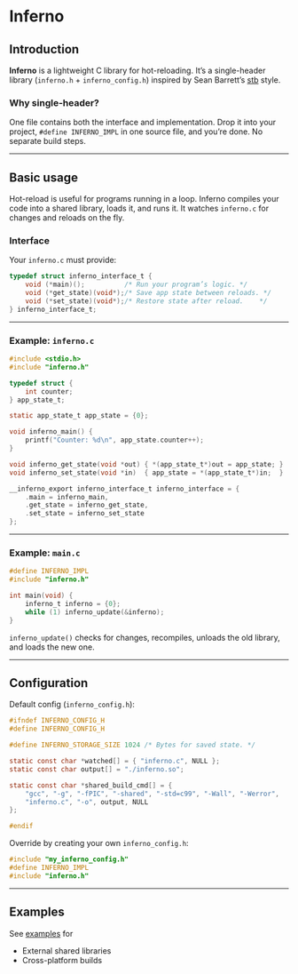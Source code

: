 # Inferno

## Introduction

**Inferno** is a lightweight C library for hot-reloading.
It’s a single-header library (`inferno.h` + `inferno_config.h`) inspired by Sean Barrett’s [stb](https://github.com/nothings/stb) style.

### Why single-header?

One file contains both the interface and implementation.
Drop it into your project, `#define INFERNO_IMPL` in one source file, and you’re done.
No separate build steps.

---

## Basic usage

Hot-reload is useful for programs running in a loop.
Inferno compiles your code into a shared library, loads it, and runs it.
It watches `inferno.c` for changes and reloads on the fly.

### Interface

Your `inferno.c` must provide:

```c
typedef struct inferno_interface_t {
    void (*main)();          /* Run your program’s logic. */
    void (*get_state)(void*);/* Save app state between reloads. */
    void (*set_state)(void*);/* Restore state after reload.    */
} inferno_interface_t;
```

---

### Example: `inferno.c`

```c
#include <stdio.h>
#include "inferno.h"

typedef struct {
    int counter;
} app_state_t;

static app_state_t app_state = {0};

void inferno_main() {
    printf("Counter: %d\n", app_state.counter++);
}

void inferno_get_state(void *out) { *(app_state_t*)out = app_state; }
void inferno_set_state(void *in)  { app_state = *(app_state_t*)in;  }

__inferno_export inferno_interface_t inferno_interface = {
    .main = inferno_main,
    .get_state = inferno_get_state,
    .set_state = inferno_set_state
};
```

---

### Example: `main.c`

```c
#define INFERNO_IMPL
#include "inferno.h"

int main(void) {
    inferno_t inferno = {0};
    while (1) inferno_update(&inferno);
}
```

`inferno_update()` checks for changes, recompiles, unloads the old library, and loads the new one.

---

## Configuration

Default config (`inferno_config.h`):

```c
#ifndef INFERNO_CONFIG_H
#define INFERNO_CONFIG_H

#define INFERNO_STORAGE_SIZE 1024 /* Bytes for saved state. */

static const char *watched[] = { "inferno.c", NULL };
static const char output[] = "./inferno.so";

static const char *shared_build_cmd[] = {
    "gcc", "-g", "-fPIC", "-shared", "-std=c99", "-Wall", "-Werror",
    "inferno.c", "-o", output, NULL
};

#endif
```

Override by creating your own `inferno_config.h`:

```c
#include "my_inferno_config.h"
#define INFERNO_IMPL
#include "inferno.h"
```

---

## Examples

See [examples](https://github.com/julienrull/inferno/tree/master/examples) for

* External shared libraries
* Cross-platform builds
